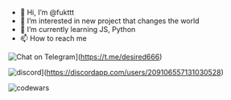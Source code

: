 - 👋 Hi, I’m @fukttt
- 👀 I’m interested in new project that changes the world
- 🌱 I’m currently learning JS, Python
- 📫 How to reach me 

![Chat on Telegram](https://img.shields.io/badge/Telegram-2CA5E0?style=for-the-badge&logo=telegram&logoColor=white)](https://t.me/desired666)

![discord](https://discord-md-badge.vercel.app/api/shield/209106557131030528)](https://discordapp.com/users/209106557131030528)

![codewars](https://www.codewars.com/users/fukttt/badges/small)
